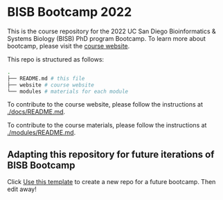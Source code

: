 # BISB Bootcamp 2022

This is the course repository for the 2022 UC San Diego Bioinformatics & Systems Biology (BISB) PhD program Bootcamp. To learn more about bootcamp, please visit the [course website](https://bioinfo-ucsd.github.io/BISB-Bootcamp-2022/).

This repo is structured as follows:

```bash
.
├── README.md # this file
├── website # course website
└── modules # materials for each module
```

To contribute to the course website, please follow the instructions at [./docs/README.md](./docs/README.md).

To contribute to the course materials, please follow the instructions at [./modules/README.md](./modules/README.md).

## Adapting this repository for future iterations of BISB Bootcamp

Click [Use this template](https://github.com/bioinfo-ucsd/BISB-Bootcamp-2022/generate) to create a new repo for a future bootcamp. Then edit away!

